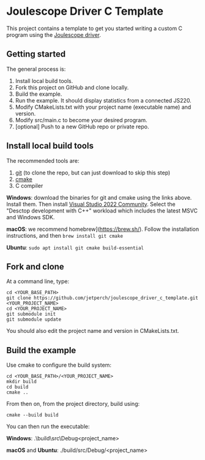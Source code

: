 <!--
# Copyright 2014-2023 Jetperch LLC
#
# Licensed under the Apache License, Version 2.0 (the "License");
# you may not use this file except in compliance with the License.
# You may obtain a copy of the License at
#
#     http://www.apache.org/licenses/LICENSE-2.0
#
# Unless required by applicable law or agreed to in writing, software
# distributed under the License is distributed on an "AS IS" BASIS,
# WITHOUT WARRANTIES OR CONDITIONS OF ANY KIND, either express or implied.
# See the License for the specific language governing permissions and
# limitations under the License.
-->

# Joulescope Driver C Template

This project contains a template to get you started writing a custom C
program using the
[Joulescope driver](https://github.com/jetperch/joulescope_driver).


## Getting started

The general process is:

1. Install local build tools.
2. Fork this project on GitHub and clone locally.
3. Build the example.
4. Run the example.  It should display statistics from a connected JS220.
6. Modify CMakeLists.txt with your project name (executable name) and version.  
7. Modify src/main.c to become your desired program.
8. [optional] Push to a new GitHub repo or private repo.


## Install local build tools

The recommended tools are:

1. [git](https://git-scm.com/)
   (to clone the repo, but can just download to skip this step)
2. [cmake](https://cmake.org/)
3. C compiler

**Windows**: download the binaries for git and cmake using the links above.
Install them.  Then install [Visual Studio 2022 Community](https://visualstudio.microsoft.com/downloads/).
Select the "Desctop development with C++" workload which includes the latest MSVC and Windows SDK.

**macOS**: we recommend homebrew](https://brew.sh/).  Follow the installation instructions,
and then `brew install git cmake`

**Ubuntu**: `sudo apt install git cmake build-essential`


## Fork and clone

At a command line, type:

    cd <YOUR_BASE_PATH>
    git clone https://github.com/jetperch/joulescope_driver_c_template.git <YOUR_PROJECT_NAME>
    cd <YOUR_PROJECT_NAME>
    git submodule init
    git submodule update

You should also edit the project name and version in CMakeLists.txt.


## Build the example

Use cmake to configure the build system:

    cd <YOUR_BASE_PATH>/<YOUR_PROJECT_NAME>
    mkdir build
    cd build
    cmake ..
    
From then on, from the project directory, build using:

    cmake --build build

You can then run the executable:

**Windows**: .\build\src\Debug\<project_name>

**macOS** and **Ubuntu**: ./build/src/Debug/<project_name>
